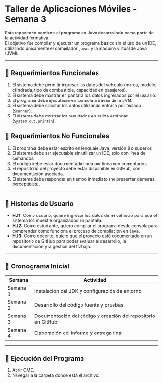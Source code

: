 # Taller de Aplicaciones Móviles - Semana 3  

Este repositorio contiene el programa en Java desarrollado como parte de la actividad formativa.  
El objetivo fue compilar y ejecutar un programa básico sin el uso de un IDE, utilizando únicamente el compilador `javac` y la máquina virtual de Java (JVM).  

---

## 📌 Requerimientos Funcionales
1. El sistema debe permitir ingresar los datos del vehículo (marca, modelo, cilindrada, tipo de combustible, capacidad en pasajeros).  
2. El sistema debe mostrar en pantalla los datos ingresados por el usuario.  
3. El programa debe ejecutarse en consola a través de la JVM.  
4. El sistema debe solicitar los datos utilizando entrada por teclado (`Scanner`).  
5. El sistema debe mostrar los resultados en salida estándar (`System.out.println`).  

## 📌 Requerimientos No Funcionales
1. El programa debe estar escrito en lenguaje Java, versión 8 o superior.  
2. El sistema debe ser ejecutable sin utilizar un IDE, solo con línea de comandos.  
3. El código debe estar documentado línea por línea con comentarios.  
4. El repositorio del proyecto debe estar disponible en GitHub, con documentación asociada.  
5. El sistema debe responder en tiempo inmediato (no presentar demoras perceptibles).  

---

## 📌 Historias de Usuario
- **HU1:** Como usuario, quiero ingresar los datos de mi vehículo para que el sistema los muestre organizados en pantalla.  
- **HU2:** Como estudiante, quiero compilar el programa desde consola para comprender cómo funciona el proceso de compilación en Java.  
- **HU3:** Como docente, quiero que el proyecto esté documentado en un repositorio de GitHub para poder evaluar el desarrollo, la documentación y la gestión del trabajo.  

---

## 📌 Cronograma Inicial

| Semana | Actividad |
|--------|-----------|
| Semana 1 | Instalación del JDK y configuración de entorno |
| Semana 2 | Desarrollo del código fuente y pruebas |
| Semana 3 | Documentación del código y creación del repositorio en GitHub |
| Semana 4 | Elaboración del informe y entrega final |

---

## 📌 Ejecución del Programa
1. Abrir CMD.  
2. Navegar a la carpeta donde está el archivo:  
